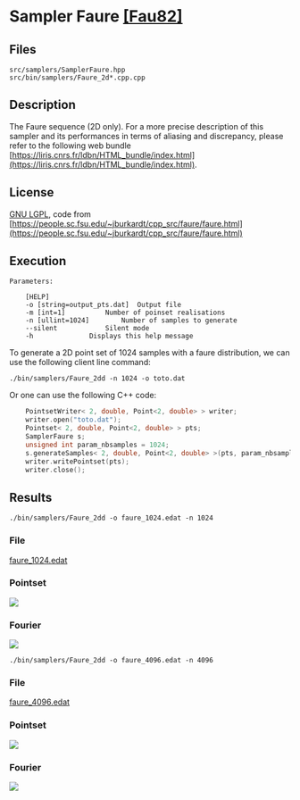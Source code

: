 # Sampler Faure [[Fau82]](https://eudml.org/doc/205851)

## Files

```
src/samplers/SamplerFaure.hpp  
src/bin/samplers/Faure_2d*.cpp.cpp
```

## Description

The Faure sequence (2D only). For a more precise description of this sampler and its performances in terms of aliasing and discrepancy, please refer to the following web bundle [https://liris.cnrs.fr/ldbn/HTML_bundle/index.html](https://liris.cnrs.fr/ldbn/HTML_bundle/index.html).


## License

[GNU LGPL](https://people.sc.fsu.edu/~jburkardt/txt/gnu_lgpl.txt), code from [https://people.sc.fsu.edu/~jburkardt/cpp_src/faure/faure.html](https://people.sc.fsu.edu/~jburkardt/cpp_src/faure/faure.html)

## Execution

```
Parameters:  

	[HELP]
	-o [string=output_pts.dat]	Output file
	-m [int=1]			Number of poinset realisations
	-n [ullint=1024]		Number of samples to generate
	--silent 			Silent mode
	-h 				Displays this help message

```

To generate a 2D point set of 1024 samples with a faure distribution, we can use the following client line command:

    ./bin/samplers/Faure_2dd -n 1024 -o toto.dat

Or one can use the following C++ code:

```  cpp
    PointsetWriter< 2, double, Point<2, double> > writer;
    writer.open("toto.dat");
    Pointset< 2, double, Point<2, double> > pts;
    SamplerFaure s;
    unsigned int param_nbsamples = 1024;
    s.generateSamples< 2, double, Point<2, double> >(pts, param_nbsamples);
    writer.writePointset(pts);
    writer.close();
```    			

## Results

    ./bin/samplers/Faure_2dd -o faure_1024.edat -n 1024

### File  
[faure_1024.edat](../data/faure/faure_1024.edat)

### Pointset  
[![](../data/faure/faure_1024.png)](../data/faure/faure_1024.png)

### Fourier  
[![](../data/faure/faure_1024_fourier.png)](../data/faure/faure_1024_fourier.png)

    ./bin/samplers/Faure_2dd -o faure_4096.edat -n 4096

### File  
[faure_4096.edat](../data/faure/faure_4096.edat)

### Pointset  
[![](../data/faure/faure_4096.png)](../data/faure/faure_4096.png)

### Fourier  
[![](../data/faure/faure_4096_fourier.png)](../data/faure/faure_4096_fourier.png)
